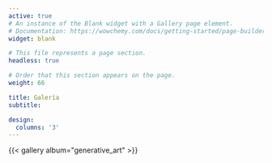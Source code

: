 ```yaml
---
active: true
# An instance of the Blank widget with a Gallery page element.
# Documentation: https://wowchemy.com/docs/getting-started/page-builder/
widget: blank

# This file represents a page section.
headless: true

# Order that this section appears on the page.
weight: 66

title: Galería
subtitle:

design:
  columns: '3'
---
```


{{< gallery album="generative_art" >}}
